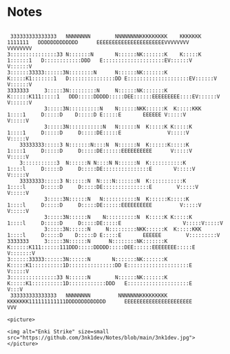# Notes
```

 333333333333333   NNNNNNNN        NNNNNNNNKKKKKKKKK    KKKKKKK  1111111   DDDDDDDDDDDDD      EEEEEEEEEEEEEEEEEEEEEEVVVVVVVV           VVVVVVVV
3:::::::::::::::33 N:::::::N       N::::::NK:::::::K    K:::::K 1::::::1   D::::::::::::DDD   E::::::::::::::::::::EV::::::V           V::::::V
3::::::33333::::::3N::::::::N      N::::::NK:::::::K    K:::::K1:::::::1   D:::::::::::::::DD E::::::::::::::::::::EV::::::V           V::::::V
3333333     3:::::3N:::::::::N     N::::::NK:::::::K   K::::::K111:::::1   DDD:::::DDDDD:::::DEE::::::EEEEEEEEE::::EV::::::V           V::::::V
            3:::::3N::::::::::N    N::::::NKK::::::K  K:::::KKK   1::::1     D:::::D    D:::::D E:::::E       EEEEEE V:::::V           V:::::V 
            3:::::3N:::::::::::N   N::::::N  K:::::K K:::::K      1::::1     D:::::D     D:::::DE:::::E               V:::::V         V:::::V  
    33333333:::::3 N:::::::N::::N  N::::::N  K::::::K:::::K       1::::1     D:::::D     D:::::DE::::::EEEEEEEEEE      V:::::V       V:::::V   
    3:::::::::::3  N::::::N N::::N N::::::N  K:::::::::::K        1::::l     D:::::D     D:::::DE:::::::::::::::E       V:::::V     V:::::V    
    33333333:::::3 N::::::N  N::::N:::::::N  K:::::::::::K        1::::l     D:::::D     D:::::DE:::::::::::::::E        V:::::V   V:::::V     
            3:::::3N::::::N   N:::::::::::N  K::::::K:::::K       1::::l     D:::::D     D:::::DE::::::EEEEEEEEEE         V:::::V V:::::V      
            3:::::3N::::::N    N::::::::::N  K:::::K K:::::K      1::::l     D:::::D     D:::::DE:::::E                    V:::::V:::::V       
            3:::::3N::::::N     N:::::::::NKK::::::K  K:::::KKK   1::::l     D:::::D    D:::::D E:::::E       EEEEEE        V:::::::::V        
3333333     3:::::3N::::::N      N::::::::NK:::::::K   K::::::K111::::::111DDD:::::DDDDD:::::DEE::::::EEEEEEEE:::::E         V:::::::V         
3::::::33333::::::3N::::::N       N:::::::NK:::::::K    K:::::K1::::::::::1D:::::::::::::::DD E::::::::::::::::::::E          V:::::V          
3:::::::::::::::33 N::::::N        N::::::NK:::::::K    K:::::K1::::::::::1D::::::::::::DDD   E::::::::::::::::::::E           V:::V           
 333333333333333   NNNNNNNN         NNNNNNNKKKKKKKKK    KKKKKKK111111111111DDDDDDDDDDDDD      EEEEEEEEEEEEEEEEEEEEEE            VVV            

```
                                                                                                                                               
                                                                                                                                               
                                                                                                                                               
                                                                                                                                               
                                                                                                                                               
                                                                                                                                               
        
```                                
<picture>

<img alt="Enki Strike" size=small src="https://github.com/3nk1dev/Notes/blob/main/3nk1dev.jpg">
</picture>
